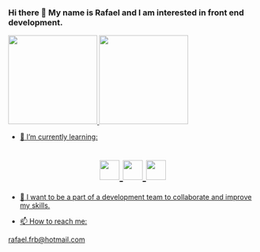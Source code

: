 ### Hi there 👋  My name is Rafael and I am interested in front end development.

<div>
<a href="https://github.com/Rafaelfrb">
<img height="180em" src="https://github-readme-stats.vercel.app/api/top-langs/?username=Rafaelfrb&layout=compact&langs_count=7&theme=dracula"/>
<img height="180em" src="https://github-readme-stats.vercel.app/api?username=Rafaelfrb&show_icons=true&theme=dracula&include_all_commits=true&count_private=true"/>
</div>


- 🌱 I’m currently learning:
<h1 align="center">
<img src="https://cdn.jsdelivr.net/gh/devicons/devicon/icons/typescript/typescript-original.svg" width="40" height="40"/>
<img src="https://cdn.jsdelivr.net/gh/devicons/devicon/icons/react/react-original.svg" width="40" height="40"/>
<img src="https://cdn.jsdelivr.net/gh/devicons/devicon/icons/angularjs/angularjs-plain.svg" width="40" height="40"/>
</h1>

          
          
- 👯 I want to be a part of a development team to collaborate and improve my skills.

- 📫 How to reach me: 
 
 rafael.frb@hotmail.com


